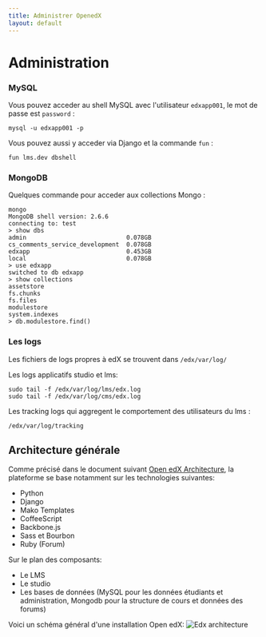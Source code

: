 ```yaml
---
title: Administrer OpenedX
layout: default
---
```


# Administration

### MySQL

Vous pouvez acceder au shell MySQL avec l'utilisateur `edxapp001`, le mot de passe est `password` :

    mysql -u edxapp001 -p

Vous pouvez aussi y acceder via Django et la commande `fun` :

    fun lms.dev dbshell


### MongoDB

Quelques commande pour acceder aux collections Mongo :

    mongo
    MongoDB shell version: 2.6.6
    connecting to: test
    > show dbs
    admin                            0.078GB
    cs_comments_service_development  0.078GB
    edxapp                           0.453GB
    local                            0.078GB
    > use edxapp
    switched to db edxapp
    > show collections
    assetstore
    fs.chunks
    fs.files
    modulestore
    system.indexes
    > db.modulestore.find()


### Les logs

Les fichiers de logs propres à edX se trouvent dans `/edx/var/log/`

Les logs applicatifs studio et lms:

    sudo tail -f /edx/var/log/lms/edx.log
    sudo tail -f /edx/var/log/cms/edx.log


Les tracking logs qui aggregent le comportement des utilisateurs du lms :

    /edx/var/log/tracking

## Architecture générale

Comme précisé dans le document suivant [Open edX Architecture](https://open.edx.org/contributing-to-edx/architecture), la plateforme se base notamment sur les technologies suivantes:
- Python
- Django
- Mako Templates
- CoffeeScript
- Backbone.js
- Sass et Bourbon
- Ruby (Forum)

Sur le plan des composants:
- Le LMS
- Le studio
- Les bases de données (MySQL pour les données étudiants et administration, Mongodb pour la structure de cours et données des forums)

Voici un schéma général d'une installation Open edX:
![Edx architecture](https://open.edx.org/sites/default/files/wysiwyg/open-edx-pages/edX_architecture_CMS_LMS_0.png)
